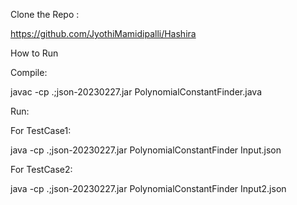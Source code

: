 Clone the Repo : 

https://github.com/JyothiMamidipalli/Hashira

How to Run

Compile:


javac -cp .;json-20230227.jar PolynomialConstantFinder.java


Run: 


For TestCase1:

java -cp .;json-20230227.jar PolynomialConstantFinder Input.json



For TestCase2:

java -cp .;json-20230227.jar PolynomialConstantFinder Input2.json
